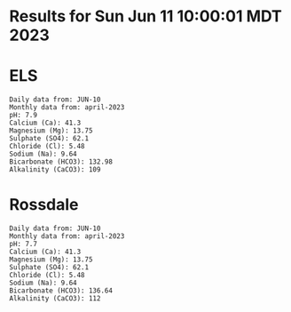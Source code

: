# Results for Sun Jun 11 10:00:01 MDT 2023
# ELS
```
Daily data from: JUN-10
Monthly data from: april-2023
pH: 7.9
Calcium (Ca): 41.3
Magnesium (Mg): 13.75
Sulphate (SO4): 62.1
Chloride (Cl): 5.48
Sodium (Na): 9.64
Bicarbonate (HCO3): 132.98
Alkalinity (CaCO3): 109
```
# Rossdale
```
Daily data from: JUN-10
Monthly data from: april-2023
pH: 7.7
Calcium (Ca): 41.3
Magnesium (Mg): 13.75
Sulphate (SO4): 62.1
Chloride (Cl): 5.48
Sodium (Na): 9.64
Bicarbonate (HCO3): 136.64
Alkalinity (CaCO3): 112
```
